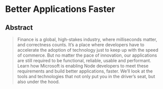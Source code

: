 # Better Applications Faster

## Abstract

> Finance is a global, high-stakes industry, where milliseconds matter, and correctness counts. It’s a place where developers have to accelerate the adoption of technology just to keep up with the speed of commerce. But no matter the pace of innovation, our applications are still required to be functional, reliable, usable and performant. Learn how Microsoft is enabling Node developers to meet these requirements and build better applications, faster. We’ll look at the tools and technologies that not only put you in the driver’s seat, but also under the hood.
